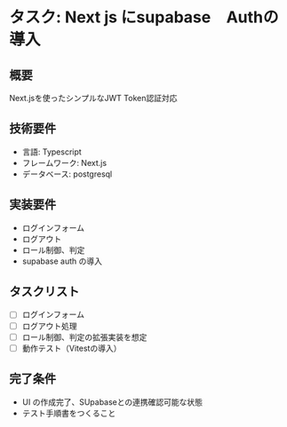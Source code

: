 # タスク: Next js にsupabase　Authの導入

## 概要
Next.jsを使ったシンプルなJWT Token認証対応

## 技術要件
- 言語: Typescript
- フレームワーク: Next.js
- データベース: postgresql

## 実装要件
- ログインフォーム
- ログアウト
- ロール制御、判定
- supabase auth の導入

## タスクリスト
- [ ] ログインフォーム
- [ ] ログアウト処理
- [ ] ロール制御、判定の拡張実装を想定
- [ ] 動作テスト（Vitestの導入）

## 完了条件
- UI の作成完了、SUpabaseとの連携確認可能な状態
- テスト手順書をつくること